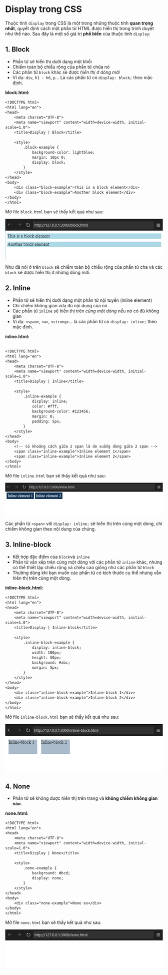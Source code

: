 # Display trong CSS

Thuộc tính `display` trong CSS là một trong những thuộc tính **quan trọng nhất**, quyết định cách một phần tử HTML được hiển thị trong trình duyệt như thế nào. Sau đây là một số giá trị **phổ biến** của thuộc tính `display`:

## 1. Block

- Phần tử sẽ hiển thị dưới dạng một khối 
- Chiếm toàn bộ chiều rộng của phần tử chứa nó
- Các phần tử `block` khác sẽ được *hiển thị ở dòng mới*
- Ví dụ: `div`, `h1 - h6`, `p`... Là các phần tử có `display: block;` theo mặc định.

**block.html:**
```
<!DOCTYPE html>
<html lang="en">
<head>
    <meta charset="UTF-8">
    <meta name="viewport" content="width=device-width, initial-scale=1.0">
    <title>Display | Block</title>

    <style>
        .block-example {
            background-color: lightblue;
            margin: 10px 0;
            display: block;
        }
    </style>
</head>
<body>
    <div class="block-example">This is a block element</div>
    <div class="block-example">Another block element</div>
</body>
</html>
```
Mở file `block.html` bạn sẽ thấy kết quả như sau:

![block.html](./images/block.png)

Như đã nói ở trên `block` sẽ chiếm toàn bộ chiều rộng của phần tử cha và các `block` sẽ được hiển thị ở những dòng mới.

## 2. Inline

- Phần tử sẽ hiển thị dưới dạng một phần tử nội tuyến (inline element)
- Chỉ chiếm không gian vừa đủ nội dung của nó
- Các phần tử `inline` sẽ hiển thị trên *cùng một dòng* nếu nó có đủ không gian
- Ví dụ: `<span>`, `<a>`, `<strong>`... là các phần tử có `display: inline;` theo mặc định.

**inline.html:**
```

<!DOCTYPE html>
<html lang="en">
<head>
    <meta charset="UTF-8">
    <meta name="viewport" content="width=device-width, initial-scale=1.0">
    <title>Display | Inline</title>

    <style>
        .inline-example {
            display: inline;
            color: #fff;
            background-color: #123456;
            margin: 0;
            padding: 5px;
        }
    </style>
</head>
<body>
    <!-- Có khoảng cách giữa 2 span là do xuống dòng giữa 2 span -->
    <span class="inline-example">Inline element 1</span>
    <span class="inline-example">Inline element 2</span>
</body>
</html>
```
Mở file `inline.html` bạn sẽ thấy kết quả như sau:

![inline.html](./images/inline.png)

Các phần tử `<span>` với `display: inline;` sẽ hiển thị trên cùng một dòng, chỉ chiếm không gian theo nội dung của chúng.

## 3. Inline-block

- Kết hợp đặc điểm của `block`và `inline`
- Phần tử vẫn xếp trên cùng một dòng với các phần tử `inline` khác, nhưng có thể thiết lập chiều rộng và chiều cao giống như các phần tử `block`
- Thường dùng khi bạn muốn các phần tử có kích thước cụ thể nhưng vẫn hiển thị trên cùng một dòng.

**inline-block.html:**
```
<!DOCTYPE html>
<html lang="en">
<head>
    <meta charset="UTF-8">
    <meta name="viewport" content="width=device-width, initial-scale=1.0">
    <title>Display | Inline-block</title>

    <style>
        .inline-block-example {
            display: inline-block;
            width: 100px;
            height: 50px;
            background: #abc;
            margin: 5px;
        }
    </style>
</head>
<body>
    <div class="inline-block-example">Inline-block 1</div>
    <div class="inline-block-example">Inline-block 2</div>
</body>
</html>
```
Mở file `inline-block.html` bạn sẽ thấy kết quả như sau:

![inline-block.html](./images/inline-block.png)

## 4. None

- Phần tử sẽ không được hiển thị trên trang và **không chiếm không gian nào**.

**none.html:**
```
<!DOCTYPE html>
<html lang="en">
<head>
    <meta charset="UTF-8">
    <meta name="viewport" content="width=device-width, initial-scale=1.0">
    <title>Display | None</title>

    <style>
        .none-example {
            background: #bcd;
            display: none;
        }
    </style>
</head>
<body>
    <div class="none-example">None ex</div>
</body>
</html>
```
Mở file `none.html` bạn sẽ thấy kết quả như sau:

![none.html](./images/none.png)